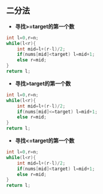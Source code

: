 ## 二分法

- **寻找>=target的第一个数**

```cpp
int l=0,r=n;
while(l<r){
    int mid=l+(r-l)/2;
    if(nums[mid]<target) l=mid+1;
    else r=mid;
}
return l;
```

- **寻找>target的第一个数**

```cpp
int l=0,r=n;
while(l<r){
    int mid=l+(r-l)/2;
    if(nums[mid]<=target) l=mid+1;
    else r=mid;
}
return l;
```

- **寻找<=target的第一个数**

```cpp
int l=0,r=n;
while(l<r){
    int mid=l+(r-l)/2;
    if(nums[mid]<target) l=mid+1;
    else r=mid;
}
return l;
```

